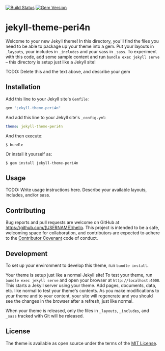 [![Build Status](https://travis-ci.org/peri4n/jekyll-theme-peri4n.svg?branch=master)](https://travis-ci.org/peri4n/jekyll-theme-peri4n)
[![Gem Version](https://badge.fury.io/rb/jekyll-theme-peri4n.svg)](https://badge.fury.io/rb/jekyll-theme-peri4n)
# jekyll-theme-peri4n

Welcome to your new Jekyll theme! In this directory, you'll find the files you need to be able to package up your theme into a gem. Put your layouts in `_layouts`, your includes in `_includes` and your sass in `_sass`. To experiment with this code, add some sample content and run `bundle exec jekyll serve` – this directory is setup just like a Jekyll site!

TODO: Delete this and the text above, and describe your gem

## Installation

Add this line to your Jekyll site's `Gemfile`:

```ruby
gem "jekyll-theme-peri4n"
```

And add this line to your Jekyll site's `_config.yml`:

```yaml
theme: jekyll-theme-peri4n
```

And then execute:

    $ bundle

Or install it yourself as:

    $ gem install jekyll-theme-peri4n

## Usage

TODO: Write usage instructions here. Describe your available layouts, includes, and/or sass.

## Contributing

Bug reports and pull requests are welcome on GitHub at https://github.com/[USERNAME]/hello. This project is intended to be a safe, welcoming space for collaboration, and contributors are expected to adhere to the [Contributor Covenant](http://contributor-covenant.org) code of conduct.

## Development

To set up your environment to develop this theme, run `bundle install`.

Your theme is setup just like a normal Jekyll site! To test your theme, run `bundle exec jekyll serve` and open your browser at `http://localhost:4000`. This starts a Jekyll server using your theme. Add pages, documents, data, etc. like normal to test your theme's contents. As you make modifications to your theme and to your content, your site will regenerate and you should see the changes in the browser after a refresh, just like normal.

When your theme is released, only the files in `_layouts`, `_includes`, and `_sass` tracked with Git will be released.

## License

The theme is available as open source under the terms of the [MIT License](https://opensource.org/licenses/MIT).

